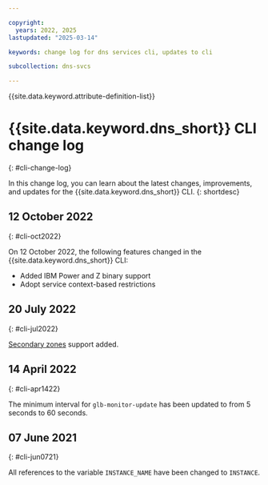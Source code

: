 ```yaml
---

copyright:
  years: 2022, 2025
lastupdated: "2025-03-14"

keywords: change log for dns services cli, updates to cli

subcollection: dns-svcs

---
```


{{site.data.keyword.attribute-definition-list}}


# {{site.data.keyword.dns_short}} CLI change log
{: #cli-change-log}

In this change log, you can learn about the latest changes, improvements, and updates for the {{site.data.keyword.dns_short}} CLI.
{: shortdesc}

## 12 October 2022
{: #cli-oct2022}

On 12 October 2022, the following features changed in the {{site.data.keyword.dns_short}} CLI:
- Added IBM Power and Z binary support
- Adopt service context-based restrictions

## 20 July 2022
{: #cli-jul2022}

[Secondary zones](/docs/dns-svcs?topic=dns-svcs-dns-services-cli-commands#secondary-zones) support added.

## 14 April 2022
{: #cli-apr1422}

The minimum interval for `glb-monitor-update` has been updated to from 5 seconds to 60 seconds.

## 07 June 2021
{: #cli-jun0721}

All references to the variable `INSTANCE_NAME` have been changed to `INSTANCE`.
